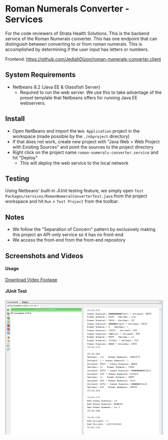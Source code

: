 # Roman Numerals Converter - Services
For the code reviewers of Strata Health Solutions. This is the backend service of the Roman Numerals converter. This has one endpoint that can distinguish between converting to or from roman numerals. This is accomplished by determining if the user input has letters or numbers.

Frontend: https://github.com/JediahDizon/roman-numerals-converter.client

## System Requirements
- Netbeans 8.2 (Java EE & Glassfish Server)
	- Required to run the web server. We use this to take advantage of the preset template that Netbeans offers for running Java EE webservers.

## Install
- Open NetBeans and import the `Web Application` project in the workspace (made possible by the `./nbproject` directory)
- If that does not work, create new project with "Java Web > Web Project with Existing Sources" and point the sources to the project directory
- Right click on the project name `roman-numerals-converter.service` and hit "Deploy"
	- This will deploy the web service to the local network

## Testing
Using Netbeans' built-in JUnit testing feature, we simply open `Test Packages/services/RomanNumeralConverterTest.java` from the project workspace and hit `Run` > `Test Project` from the toolbar.

## Notes
- We follow the "Separation of Concern" pattern by exclusively making this project an API-only service so it has no front-end
- We access the front-end from the front-end repository

## Screenshots and Videos
#### Usage
[Download Video Footage](https://github.com/JediahDizon/roman-numerals-converter.client/blob/master/assets/Test%20Case.MOV?raw=true "Video Footage")

#### JUnit Test
![Screenshot](https://github.com/JediahDizon/roman-numerals-converter.client/blob/master/assets/Test%20Result.png "JUnit Test")
